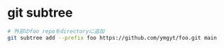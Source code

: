 # git subtree

```sh
# 外部のfoo repoをdirectoryに追加
git subtree add --prefix foo https://github.com/ymgyt/foo.git main
```
